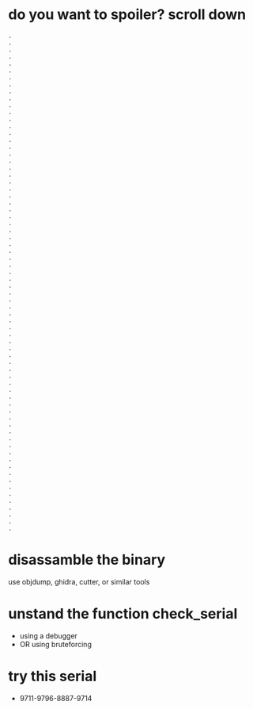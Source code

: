 # do you want to spoiler? scroll down
```
.
.
.
.
.
.
.
.
.
.
.
.
.
.
.
.
.
.
.
.
.
.
.
.
.
.
.
.
.
.
.
.
.
.
.
.
.
.
.
.
.
.
.
.
.
.
.
.
.
.
.
.
.
.
.
.
.
.
.
.
.
.
.
.
.
.
.
.
.
.
.
.
```

# disassamble the binary
use objdump, ghidra, cutter, or similar tools

# unstand the function check_serial
* using a debugger
* OR using bruteforcing

# try this serial
* 9711-9796-8887-9714 
